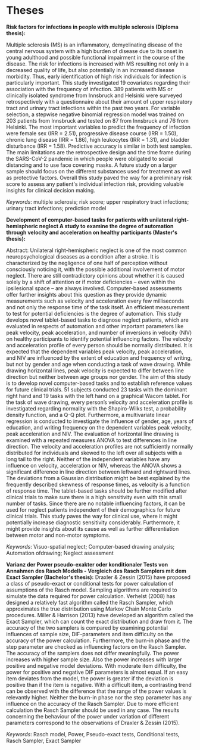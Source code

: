 # Theses

**Risk factors for infections in people with multiple sclerosis (Diploma thesis):**

Multiple sclerosis (MS) is an inflammatory, demyelinating disease of the central nervous system with a high burden of disease due to its onset in young adulthood and possible functional impairment in the course of the disease. The risk for infections is increased with MS resulting not only in a decreased quality of life, but also potentially in an increased disease morbidity. Thus, early identification of high risk individuals for infection is particularly important. This study investigated 19 covariates regarding their association with the frequency of infection. 389 patients with MS or clinically isolated syndrome from Innsbruck and Helsinki were surveyed retrospectively with a questionnaire about their amount of upper respiratory tract and urinary tract infections within the past two years. For variable selection, a stepwise negative binomial regression model was trained on 203 patients from Innsbruck and tested on 87 from Innsbruck and 76 from Helsinki. The most important variables to predict the frequency of infection were female sex (IRR = 2.51), progressive disease course (IRR = 1.50), chronic lung disease (IRR = 1.86), high leukocytes (IRR = 1.31), and bladder disturbance (IRR = 1.58). Predictive accuracy is similar in both test samples. The main limitations are the retrospective design and the time frame during the SARS-CoV-2 pandemic in which people were obligated to social distancing and to use face covering masks. A future study on a larger sample should focus on the different substances used for treatment as well as protective factors. Overall this study paved the way for a preliminary risk score to assess any patient's individual infection risk, providing valuable insights for clinical decision making. 

_Keywords_: multiple sclerosis; risk score; upper respiratory tract infections; urinary tract infections; prediction model

**Development of computer-based tasks for patients with unilateral right-hemispheric neglect A study to examine the degree of automation through velocity and acceleration on healthy participants (Master's thesis):**

Abstract:
Unilateral right-hemispheric neglect is one of the most common neuropsychological diseases as a condition after a stroke. It is characterized by the negligence of one half of perception without consciously noticing it, with the possible additional involvement of motor neglect. There are still contradictory opinions about whether it is caused solely by a shift of attention or if motor deficiencies – even within the ipsilesional space – are always involved. Computer-based assessments offer further insights about this question as they provide dynamic measurements such as velocity and acceleration every few milliseconds and not only the response time of the task itself. An efficient measurement to test for potential deficiencies is the degree of automation. This study develops novel tablet-based tasks to diagnose neglect patients, which are evaluated in respects of automation and other important parameters like peak velocity, peak acceleration, and number of inversions in velocity (NIV) on healthy participants to identify potential influencing factors. The velocity and acceleration profile of every person should be normally distributed. It is expected that the dependent variables peak velocity, peak acceleration, and NIV are influenced by the extent of education and frequency of writing, but not by gender and age when conducting a task of wave drawing. While drawing horizontal lines, peak velocity is expected to differ between line direction but neither between age groups nor gender. The aim of this study is to develop novel computer-based tasks and to establish reference values for future clinical trials. 51 subjects conducted 23 tasks with the dominant right hand and 19 tasks with the left hand on a graphical Wacom tablet. For the task of wave drawing, every person’s velocity and acceleration profile is investigated regarding normality with the Shapiro-Wilks test, a probability density function, and a Q-Q plot. Furthermore, a multivariate linear regression is conducted to investigate the influence of gender, age, years of education, and writing frequency on the dependent variables peak velocity, peak acceleration and NIV. The evaluation of horizontal line drawing is examined with a repeated measures ANOVA to test differences in line direction. The velocity and acceleration profiles are not sufficiently normally distributed for individuals and skewed to the left over all subjects with a long tail to the right. Neither of the independent variables have any influence on velocity, acceleration or NIV, whereas the ANOVA shows a significant difference in line direction between leftward and rightward lines. The deviations from a Gaussian distribution might be best explained by the frequently described skewness of response times, as velocity is a function of response time. The tablet-based tasks should be further modified after clinical trials to make sure there is a high sensitivity even with this small number of tasks. Since there are no notable influencing factors, it can be used for neglect patients independent of their demographics for future clinical trials. This study paves the way for clinical use, where it might potentially increase diagnostic sensitivity considerably. Furthermore, it might provide insights about its cause as well as further differentiation between motor and non-motor symptoms.

_Keywords_: Visuo-spatial neglect; Computer-based drawing analysis; Automation ofdrawing; Neglect assessment

**Varianz der Power pseudo-exakter oder konditionaler Tests von Annahmen des Rasch Modells - Vergleich des Rasch Samplers mit dem Exact Sampler (Bachelor's thesis):**
Draxler & Zessin (2015) have proposed a class of pseudo-exact or conditional tests for power calculation of assumptions of the Rasch model. Sampling algorithms are required to simulate the data required for power calculation. Verhelst (2008) has designed a relatively fast algorithm called the Rasch Sampler, which approximates the true distribution using Markov Chain Monte Carlo procedures. Miller & Harrison (2013) have developed an algorithm called the Exact Sampler, which can count the exact distribution and draw from it. The accuracy of the two samplers is compared by examining potential influences of sample size, DIF-parameters and item difficulty on the accuracy of the power calculation. Furthermore, the burn-in phase and the step parameter are checked as influencing factors on the Rasch Sampler. The accuracy of the samplers does not differ meaningfully. The power increases with higher sample size. Also the power increases with larger positive and negative model deviations. With moderate item difficulty, the power for positive and negative DIF parameters is almost equal. If an easy item deviates from the model, the power is greater if the deviation is positive than if the item is negative. With a difficult item, a contrasting trend can be observed with the difference that the range of the power values is relevantly higher. Neither the burn-in phase nor the step parameter has any influence on the accuracy of the Rasch Sampler. Due to more efficient calculation the Rasch Sampler should be used in any case. The results concerning the behaviour of the power under variation of different parameters correspond to the observations of Draxler & Zessin (2015).

_Keywords_: Rasch model, Power, Pseudo-exact tests, Conditional tests, Rasch Sampler, Exact Sampler
